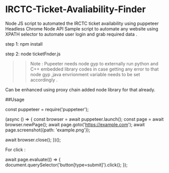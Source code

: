 # IRCTC-Ticket-Avaliability-Finder
Node JS script to automated the IRCTC ticket availability using puppeteer Headless Chrome Node API 
Sample script to automate any website using XPATH selector to automate user login and grab required data .

step 1: npm install 



step 2: node ticketFnder.js 


>> Note : Pupeeter needs node gyp to externally run python and C++ embedded library codes in case getting any error to that node gyp ,java envrionment variable needs to be set accordingly .

Can be enhanced using proxy chain added node library for that already.

##Usage

const puppeteer = require('puppeteer');

(async () => {
  const browser = await puppeteer.launch();
  const page = await browser.newPage();
  await page.goto('https://example.com');
  await page.screenshot({path: 'example.png'});

  await browser.close();
})();


For click :

await page.evaluate(() => {
  document.querySelector('button[type=submit]').click();
});
